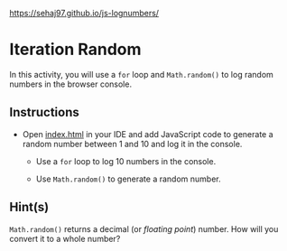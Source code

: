 https://sehaj97.github.io/js-lognumbers/
# Iteration Random

In this activity, you will use a `for` loop and `Math.random()` to log random numbers in the browser console.

## Instructions

* Open [index.html](Unsolved/index.html) in your IDE and add JavaScript code to generate a random number between 1 and 10 and log it in the console.

  * Use a `for` loop to log 10 numbers in the console.

  * Use `Math.random()` to generate a random number.

## Hint(s)

`Math.random()` returns a decimal (or _floating point_) number. How will you convert it to a whole number?
